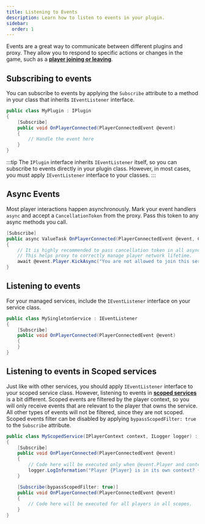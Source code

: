 ```yaml
---
title: Listening to Events
description: Learn how to listen to events in your plugin.
sidebar:
  order: 1
---
```


Events are a great way to communicate between different plugins and proxy. 
They allow you to respond to specific actions or changes in the game, such as a [**player joining or leaving**](/docs/developing-plugins/events/player-events).

## Subscribing to events
You can subscribe to events by applying the `Subscribe` attribute to a method in your class that inherits `IEventListener` interface.
```csharp
public class MyPlugin : IPlugin
{
    [Subscribe]
    public void OnPlayerConnected(PlayerConnectedEvent @event)
    {
        // Handle the event here
    }
}
```

:::tip
The `IPlugin` interface inherits `IEventListener` itself, so you can subscribe to events directly in your plugin class.
However, in most cases, you must apply `IEventListener` interface to your classes.
:::

## Async Events
Most player interactions happen asynchronously. Mark your event handlers `async` and accept a `CancellationToken` from the proxy. Pass this token to any async methods you call.
```csharp
[Subscribe]
public async ValueTask OnPlayerConnected(PlayerConnectedEvent @event, CancellationToken cancellationToken)
{
    // It is highly recommended to pass cancellation token in all async methods you call.
    // This helps proxy to correctly manage player network lifetime.
    await @event.Player.KickAsync("You are not allowed to join this server.", cancellationToken);
}
```

## Listening to events
For your managed services, include the `IEventListener` interface on your service class.
```csharp
public class MySingletonService : IEventListener
{
    [Subscribe]
    public void OnPlayerConnected(PlayerConnectedEvent @event)
    {
    }
}
```

## Listening to events in Scoped services
Just like with other services, you should apply `IEventListener` interface to your scoped service class.
However, listening to events in [**scoped services**](/docs/developing-plugins/services/scoped) is a bit different.
Scoped events are filtered by the player context, so you will only receive events that are relevant to the player that owns the service.
All other types of events will not be filtered, since they are not scoped.
Scoped events filter can be disabled by applying `bypassScopedFilter: true` to the `Subscribe` attribute.
```csharp
public class MyScopedService(IPlayerContext context, ILogger logger) : IEventListener
{
    [Subscribe]
    public void OnPlayerConnected(PlayerConnectedEvent @event)
    {
        // Code here will be executed only when @event.Player and context.Player are the same player.
        logger.LogInformation("Player {Player} is in its own context? {Result}", @event.Player.Name, @event.Player == context.Player);
    }

    [Subscribe(bypassScopedFilter: true)]
    public void OnPlayerConnected(PlayerConnectedEvent @event)
    {
        // Code here will be executed for all players in all scopes.
    }
}
```
